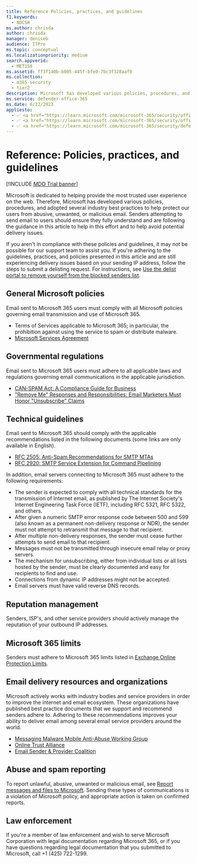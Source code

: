 ```yaml
---
title: Reference Policies, practices, and guidelines
f1.keywords: 
  - NOCSH
ms.author: chrisda
author: chrisda
manager: deniseb
audience: ITPro
ms.topic: conceptual
ms.localizationpriority: medium
search.appverid: 
  - MET150
ms.assetid: ff3f140b-b005-445f-bfe0-7bc3f328aaf0
ms.collection: 
  - m365-security
  - tier2
description: Microsoft has developed various policies, procedures, and adopted several industry best practices to help protect our users from abusive, unwanted, or malicious email.
ms.service: defender-office-365
ms.date: 6/22/2023
appliesto:
  - ✅ <a href="https://learn.microsoft.com/microsoft-365/security/office-365-security/eop-about" target="_blank">Exchange Online Protection</a>
  - ✅ <a href="https://learn.microsoft.com/microsoft-365/security/office-365-security/mdo-about#defender-for-office-365-plan-1-vs-plan-2-cheat-sheet" target="_blank">Microsoft Defender for Office 365 Plan 1 and Plan 2</a>
  - ✅ <a href="https://learn.microsoft.com/microsoft-365/security/defender/microsoft-365-defender" target="_blank">Microsoft Defender XDR</a>
---
```


# Reference: Policies, practices, and guidelines

[!INCLUDE [MDO Trial banner](../includes/mdo-trial-banner.md)]

Microsoft is dedicated to helping provide the most trusted user experience on the web. Therefore, Microsoft has developed various policies, procedures, and adopted several industry best practices to help protect our users from abusive, unwanted, or malicious email. Senders attempting to send email to users should ensure they fully understand and are following the guidance in this article to help in this effort and to help avoid potential delivery issues.

If you aren't in compliance with these policies and guidelines, it may not be possible for our support team to assist you. If you're adhering to the guidelines, practices, and policies presented in this article and are still experiencing delivery issues based on your sending IP address, follow the steps to submit a delisting request. For instructions, see [Use the delist portal to remove yourself from the blocked senders list](external-senders-use-the-delist-portal-to-unblock-yourself.md).

## General Microsoft policies

Email sent to Microsoft 365 users must comply with all Microsoft policies governing email transmission and use of Microsoft 365.

- Terms of Services applicable to Microsoft 365; in particular, the prohibition against using the service to spam or distribute malware.
- [Microsoft Services Agreement](https://www.microsoft.com/servicesagreement/)

## Governmental regulations

Email sent to Microsoft 365 users must adhere to all applicable laws and regulations governing email communications in the applicable jurisdiction.

- [CAN-SPAM Act: A Compliance Guide for Business](https://www.ftc.gov/business-guidance/resources/can-spam-act-compliance-guide-business)
- ["Remove Me" Responses and Responsibilities: Email Marketers Must Honor "Unsubscribe" Claims](https://www.lawpublish.com/ftc-emai-marketers-unsubscribe-claims.html)

## Technical guidelines

Email sent to Microsoft 365 should comply with the applicable recommendations listed in the following documents (some links are only available in English).

- [RFC 2505: Anti-Spam Recommendations for SMTP MTAs](https://www.ietf.org/rfc/rfc2505.txt)
- [RFC 2920: SMTP Service Extension for Command Pipelining](https://www.ietf.org/rfc/rfc2920.txt)

In addition, email servers connecting to Microsoft 365 must adhere to the following requirements:

- The sender is expected to comply with all technical standards for the transmission of Internet email, as published by The Internet Society's Internet Engineering Task Force (IETF), including RFC 5321, RFC 5322, and others.
- After given a numeric SMTP error response code between 500 and 599 (also known as a permanent non-delivery response or NDR), the sender must not attempt to retransmit that message to that recipient.
- After multiple non-delivery responses, the sender must cease further attempts to send email to that recipient.
- Messages must not be transmitted through insecure email relay or proxy servers.
- The mechanism for unsubscribing, either from individual lists or all lists hosted by the sender, must be clearly documented and easy for recipients to find and use.
- Connections from dynamic IP addresses might not be accepted.
- Email servers must have valid reverse DNS records.

## Reputation management

Senders, ISP's, and other service providers should actively manage the reputation of your outbound IP addresses.

## Microsoft 365 limits

Senders must adhere to Microsoft 365 limits listed in [Exchange Online Protection Limits](/office365/servicedescriptions/exchange-online-protection-service-description/exchange-online-protection-limits).

## Email delivery resources and organizations

Microsoft actively works with industry bodies and service providers in order to improve the internet and email ecosystem. These organizations have published best practice documents that we support and recommend senders adhere to. Adhering to these recommendations improves your ability to deliver email among several email service providers around the world.

- [Messaging Malware Mobile Anti-Abuse Working Group](https://www.m3aawg.org/)
- [Online Trust Alliance](https://www.internetsociety.org/ota/)
- [Email Sender & Provider Coalition](https://www.espcoalition.org/)

## Abuse and spam reporting

To report unlawful, abusive, unwanted or malicious email, see [Report messages and files to Microsoft](submissions-report-messages-files-to-microsoft.md). Sending these types of communications is a violation of Microsoft policy, and appropriate action is taken on confirmed reports.

## Law enforcement

If you're a member of law enforcement and wish to serve Microsoft Corporation with legal documentation regarding Microsoft 365, or if you have questions regarding legal documentation that you submitted to Microsoft, call +1 (425) 722-1299.
